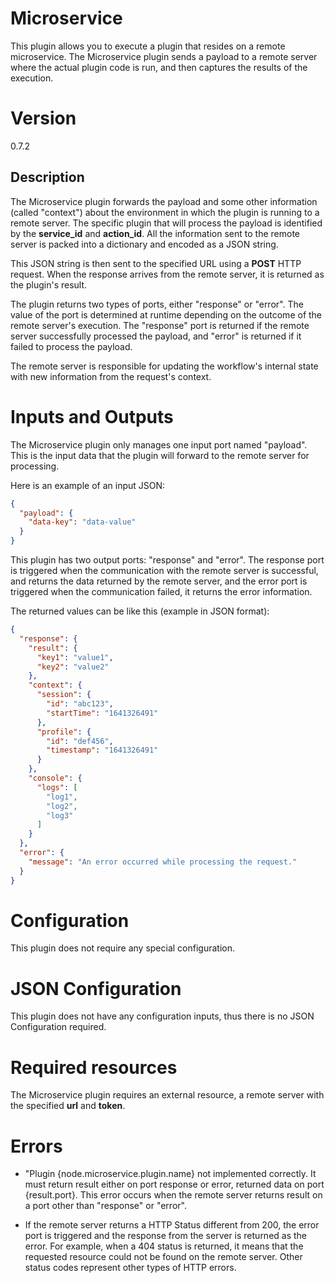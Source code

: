 # Microservice

This plugin allows you to execute a plugin that resides on a remote microservice. The Microservice plugin sends a
payload to a remote server where the actual plugin code is run, and then captures the results of the execution.

# Version

0.7.2

## Description

The Microservice plugin forwards the payload and some other information (called "context") about the environment in
which the plugin is running to a remote server. The specific plugin that will process the payload is identified by
the **service_id** and **action_id**. All the information sent to the remote server is packed into a dictionary and encoded
as a JSON string.

This JSON string is then sent to the specified URL using a **POST** HTTP request. When the response arrives from the
remote server, it is returned as the plugin's result.

The plugin returns two types of ports, either "response" or "error". The value of the port is determined at runtime
depending on the outcome of the remote server's execution. The "response" port is returned if the remote server
successfully processed the payload, and "error" is returned if it failed to process the payload.

The remote server is responsible for updating the workflow's internal state with new information from the request's
context.

# Inputs and Outputs

The Microservice plugin only manages one input port named "payload". This is the input data that the plugin will forward
to the remote server for processing.

Here is an example of an input JSON:

```json
{
  "payload": {
    "data-key": "data-value"
  }
}
```

This plugin has two output ports: "response" and "error". The response port is triggered when the communication with the
remote server is successful, and returns the data returned by the remote server, and the error port is triggered when
the communication failed, it returns the error information.

The returned values can be like this (example in JSON format):

```json
{
  "response": {
    "result": {
      "key1": "value1",
      "key2": "value2"
    },
    "context": {
      "session": {
        "id": "abc123",
        "startTime": "1641326491"
      },
      "profile": {
        "id": "def456",
        "timestamp": "1641326491"
      }
    },
    "console": {
      "logs": [
        "log1",
        "log2",
        "log3"
      ]
    }
  },
  "error": {
    "message": "An error occurred while processing the request."
  }
}
```

# Configuration

This plugin does not require any special configuration.

# JSON Configuration

This plugin does not have any configuration inputs, thus there is no JSON Configuration required.

# Required resources

The Microservice plugin requires an external resource, a remote server with the specified **url** and **token**.

# Errors

- "Plugin {node.microservice.plugin.name} not implemented correctly. It must return result either on port response or
  error, returned data on port {result.port}. This error occurs when the remote server returns result on a port other
  than "response" or "error".

- If the remote server returns a HTTP Status different from 200, the error port is triggered and the response from the
  server is returned as the error. For example, when a 404 status is returned, it means that the requested resource
  could not be found on the remote server. Other status codes represent other types of HTTP errors.